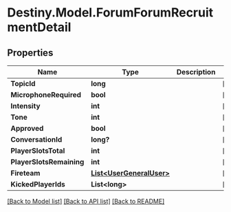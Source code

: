 # Destiny.Model.ForumForumRecruitmentDetail

## Properties

Name | Type | Description | Notes
------------ | ------------- | ------------- | -------------
**TopicId** | **long** |  | [optional] 
**MicrophoneRequired** | **bool** |  | [optional] 
**Intensity** | **int** |  | [optional] 
**Tone** | **int** |  | [optional] 
**Approved** | **bool** |  | [optional] 
**ConversationId** | **long?** |  | [optional] 
**PlayerSlotsTotal** | **int** |  | [optional] 
**PlayerSlotsRemaining** | **int** |  | [optional] 
**Fireteam** | [**List&lt;UserGeneralUser&gt;**](UserGeneralUser.md) |  | [optional] 
**KickedPlayerIds** | **List&lt;long&gt;** |  | [optional] 

[[Back to Model list]](../README.md#documentation-for-models) [[Back to API list]](../README.md#documentation-for-api-endpoints) [[Back to README]](../README.md)

